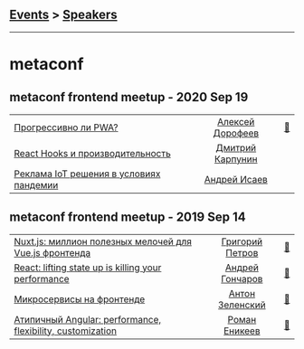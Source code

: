 ## [Events](../README.md) > [Speakers](../speakers.md)
---

# metaconf

## metaconf frontend meetup - 2020 Sep 19 
| | | |
| --- | :---: | --- |
| [Прогрессивно ли PWA?](https://youtu.be/Ujt8Ueh8Gvk)  |  [Алексей Дорофеев](../../speakers/Алексей%20Дорофеев.md)  | [:notebook:](https://drive.google.com/file/d/1IEq0CR2lfQ1dPxmFE6CkMOHr9mDtGgkp/view)   |
| [React Hooks и производительность](https://youtu.be/SXPKAgiICXE)  |  [Дмитрий Карпунин](../../speakers/Дмитрий%20Карпунин.md)  |    |
| [Реклама IoT решения в условиях пандемии](https://youtu.be/sMqYc0McwAk)  |  [Андрей Исаев](../../speakers/Андрей%20Исаев.md)  |    |
## metaconf frontend meetup - 2019 Sep 14 
| | | |
| --- | :---: | --- |
| [Nuxt.js: миллион полезных мелочей для Vue.js фронтенда](https://youtu.be/L6x0XQKBns4)  |  [Григорий Петров](../../speakers/Григорий%20Петров.md)  | [:notebook:](https://drive.google.com/file/d/1SKjoI8_-vWEwPYSDrGu4MZhrNa1Sc3C1/view)   |
| [React: lifting state up is killing your performance](https://youtu.be/iQlHS0Ne30k)  |  [Андрей Гончаров](../../speakers/Андрей%20Гончаров.md)  | [:notebook:](https://drive.google.com/file/d/1x8FoQrHykz1bqq13mIPNKqo8Rn3VpaEc/view)   |
| [Микросервисы на фронтенде](https://youtu.be/g_c7Vpfdtq4)  |  [Антон Зеленский](../../speakers/Антон%20Зеленский.md)  | [:notebook:](https://drive.google.com/file/d/1-ErYFFkooalAjCxIO19JVX0MvrSW4DsZ/view)   |
| [Атипичный Angular: performance, flexibility, customization](https://youtu.be/G4OaStabjH4)  |  [Роман Еникеев](../../speakers/Роман%20Еникеев.md)  | [:notebook:](https://drive.google.com/file/d/1NsOcfT8ElqmARpY4LTQVngUTN9vmDnip/view)   |
